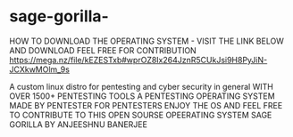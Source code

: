 # sage-gorilla-
HOW TO DOWNLOAD THE OPERATING SYSTEM - VISIT THE LINK BELOW AND DOWNLOAD FEEL FREE FOR CONTRIBUTION 
https://mega.nz/file/kEZESTxb#wprOZ8Ix264JznR5CUkJsi9H8PyJiN-JCXkwMOlm_9s


A custom linux distro for pentesting and cyber security in general WITH OVER 1500+ PENTESTING TOOLS 
A PENTESTING OPERATING SYSTEM MADE BY PENTESTER FOR PENTESTERS ENJOY THE OS AND FEEL FREE TO CONTRIBUTE TO THIS OPEN SOURSE OPEERATING SYSTEM SAGE GORILLA BY ANJEESHNU BANERJEE 
